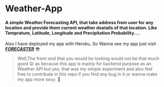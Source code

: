 # Weather-App

#### A simple Weather Forecasting API, that take address from user for any location and provide them current weather deatails of that location. Like Temprature, Latitude, Longitude and Precipitation Probability.... 

Also I have deployed my app with Heroku, So Wanna see my app just visit [**_FORECASTER_**](http://pawan-weather-application.herokuapp.com/) :sunglasses:

> Well,The front-end that you would be looking would not be that much good :stuck_out_tongue_winking_eye: as because this app is mainly for backend purpose as an Weather API but yes, that was my simple experiment and also feel free to contribute in this repo if you find any bug in it or wanna make my app more *sexy*. 🤙
